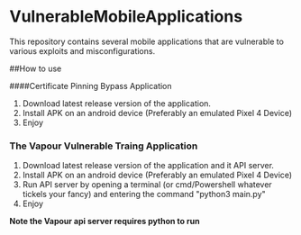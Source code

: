# VulnerableMobileApplications
This repository contains several mobile applications that are vulnerable to various exploits and misconfigurations.

##How to use

####Certificate Pinning Bypass Application
1. Download latest release version of the application.
2. Install APK on an android device (Preferably an emulated Pixel 4 Device)
3. Enjoy

### The Vapour Vulnerable Traing Application
1. Download latest release version of the application and it API server.
2. Install APK on an android device (Preferably an emulated Pixel 4 Device)
3. Run API server by opening a terminal (or cmd/Powershell whatever tickels your fancy) and entering the command "python3 main.py"
4.  Enjoy

**Note the Vapour api server requires python to run**

